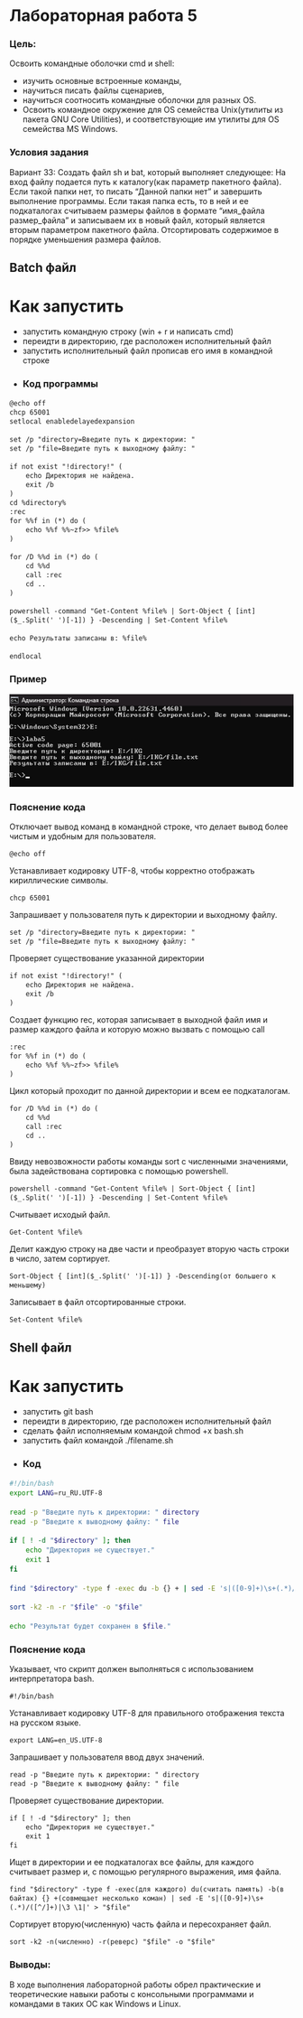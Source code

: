 # Лабораторная работа 5
 
### Цель: 
 
Освоить командные оболочки cmd и shell:
+ изучить основные встроенные команды,
+ научиться писать файлы сценариев,
+ научиться соотносить командные оболочки для разных OS.
+ Освоить командное окружение для OS семейства Unix(утилиты из пакета GNU Core Utilities), и соответствующие им утилиты для OS семейства MS Windows.
### Условия задания
Вариант 33: Создать файл sh и bat, который выполняет следующее: 
На вход файлу подается путь к каталогу(как параметр пакетного файла). Если такой папки нет, то писать “Данной папки нет” и завершить выполнение программы. Если такая папка есть, то в ней и ее подкаталогах считываем размеры файлов в формате “имя_файла размер_файла” и записываем их в новый файл, который является вторым параметром пакетного файла. Отсортировать содержимое в порядке уменьшения размера файлов.
## Batch файл
# Как запустить
+ запустить командную строку (win + r и написать cmd)
+ переидти в директорию, где расположен исполнительный файл
+ запустить исполнительный файл прописав его имя в командной строке
- ### Код программы
```batch
@echo off
chcp 65001 
setlocal enabledelayedexpansion

set /p "directory=Введите путь к директории: "
set /p "file=Введите путь к выходному файлу: "

if not exist "!directory!" (
    echo Директория не найдена.
    exit /b
)
cd %directory%
:rec
for %%f in (*) do (
    echo %%f %%~zf>> %file%
)

for /D %%d in (*) do (
    cd %%d
    call :rec
    cd ..
)

powershell -command "Get-Content %file% | Sort-Object { [int]($_.Split(' ')[-1]) } -Descending | Set-Content %file%

echo Результаты записаны в: %file%

endlocal
```
### Пример
![](cmd.png.png)

### Пояснение кода
Отключает вывод команд в командной строке, что делает вывод более чистым и удобным для пользователя.
```
@echo off
```
Устанавливает кодировку UTF-8, чтобы корректно отображать кириллические символы.
```
chcp 65001
```
Запрашивает у пользователя путь к директории и выходному файлу.
```
set /p "directory=Введите путь к директории: "
set /p "file=Введите путь к выходному файлу: "
```
Проверяет существование указанной директории
```
if not exist "!directory!" (
    echo Директория не найдена.
    exit /b
)
```
Создает функцию rec, которая записывает в выходной файл имя и размер каждого файла и которую можно вызвать с помощью call
```
:rec
for %%f in (*) do (
    echo %%f %%~zf>> %file%
)
```
Цикл который проходит по данной директории и всем ее подкаталогам.

```
for /D %%d in (*) do (
    cd %%d
    call :rec
    cd ..
)
```
Ввиду невозвожности работы команды sort с численными значениями, была задействована сортировка с помощью powershell.
```
powershell -command "Get-Content %file% | Sort-Object { [int]($_.Split(' ')[-1]) } -Descending | Set-Content %file%
```
Считывает исходый файл.
```
Get-Content %file%
```
Делит каждую строку на две части и преобразует вторую часть строки в число, затем сортирует.
```
Sort-Object { [int]($_.Split(' ')[-1]) } -Descending(от большего к меньшему)
```
Записывает в файл отсортированные строки.
```
Set-Content %file%
```
## Shell файл
# Как запустить
+ запустить git bash
+ переидти в директорию, где расположен исполнительный файл
+ сделать файл исполняемым командой chmod +x bash.sh
+ запустить файл командой ./filename.sh
- ### Код
```bash
#!/bin/bash
export LANG=ru_RU.UTF-8

read -p "Введите путь к директории: " directory
read -p "Введите к выводному файлу: " file

if [ ! -d "$directory" ]; then
    echo "Директория не существует."
    exit 1
fi

find "$directory" -type f -exec du -b {} + | sed -E 's|([0-9]+)\s+(.*)/([^/]+)|\3 \1|' > "$file"

sort -k2 -n -r "$file" -o "$file"

echo "Результат будет сохранен в $file."
```
### Пояснение кода
Указывает, что скрипт должен выполняться с использованием интерпретатора bash.
```
#!/bin/bash
```
Устанавливает кодировку UTF-8 для правильного отображения текста на русском языке.
```
export LANG=en_US.UTF-8
```
Запрашивает у пользователя ввод двух значений.
```
read -p "Введите путь к директории: " directory
read -p "Введите к выводному файлу: " file
```
Проверяет существование директории.
```
if [ ! -d "$directory" ]; then
    echo "Директория не существует."
    exit 1
fi
```
Ищет в директории и ее подкаталогах все файлы, для каждого считывает размер и, с помощью регулярного выражения, имя файла.
```
find "$directory" -type f -exec(для каждого) du(считать память) -b(в байтах) {} +(совмещает несколько коман) | sed -E 's|([0-9]+)\s+(.*)/([^/]+)|\3 \1|' > "$file"
```
Сортирует вторую(численную) часть файла и пересохраняет файл.
```
sort -k2 -n(численно) -r(реверс) "$file" -o "$file"
```
### Выводы: 
 В ходе выполнения лабораторной работы обрел практические и теоретические навыки работы с консольными программами и командами в таких ОС как Windows и Linux. 
